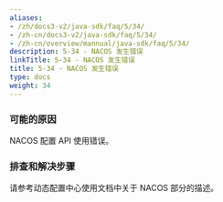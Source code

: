 ```yaml
---
aliases:
- /zh/docs3-v2/java-sdk/faq/5/34/
- /zh-cn/docs3-v2/java-sdk/faq/5/34/
- /zh-cn/overview/mannual/java-sdk/faq/5/34/
description: 5-34 - NACOS 发生错误
linkTitle: 5-34 - NACOS 发生错误
title: 5-34 - NACOS 发生错误
type: docs
weight: 34
---
```







### 可能的原因

NACOS 配置 API 使用错误。

### 排查和解决步骤

请参考动态配置中心使用文档中关于 NACOS 部分的描述。
